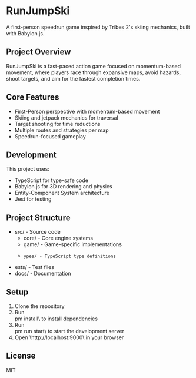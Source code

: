 # RunJumpSki

A first-person speedrun game inspired by Tribes 2's skiing mechanics, built with Babylon.js.

## Project Overview

RunJumpSki is a fast-paced action game focused on momentum-based movement, where players race through expansive maps, avoid hazards, shoot targets, and aim for the fastest completion times.

## Core Features

- First-Person perspective with momentum-based movement
- Skiing and jetpack mechanics for traversal
- Target shooting for time reductions
- Multiple routes and strategies per map
- Speedrun-focused gameplay

## Development

This project uses:
- TypeScript for type-safe code
- Babylon.js for 3D rendering and physics
- Entity-Component System architecture
- Jest for testing

## Project Structure

- src/ - Source code
  - core/ - Core engine systems
  - game/ - Game-specific implementations
  - 	ypes/ - TypeScript type definitions
- 	ests/ - Test files
- docs/ - Documentation

## Setup

1. Clone the repository
2. Run \
pm install\ to install dependencies
3. Run \
pm run start\ to start the development server
4. Open \http://localhost:9000\ in your browser

## License

MIT
